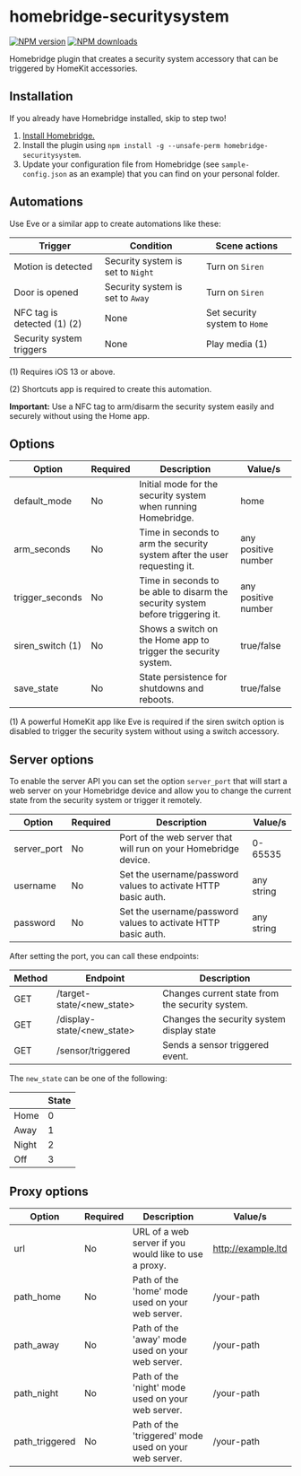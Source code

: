 # homebridge-securitysystem
[![NPM version](https://img.shields.io/npm/v/homebridge-securitysystem.svg)](https://www.npmjs.com/package/homebridge-securitysystem) [![NPM downloads](https://img.shields.io/npm/dt/homebridge-securitysystem.svg)](https://www.npmjs.com/package/homebridge-securitysystem)

Homebridge plugin that creates a security system accessory that can be triggered by HomeKit accessories.

## Installation
If you already have Homebridge installed, skip to step two!

1. [Install Homebridge.](https://github.com/nfarina/homebridge)
2. Install the plugin using `npm install -g --unsafe-perm homebridge-securitysystem`.
3. Update your configuration file from Homebridge (see `sample-config.json` as an example) that you can find on your personal folder.

## Automations
Use Eve or a similar app to create automations like these:

| Trigger                       | Condition                         | Scene actions                     |
|-------------------------------|-----------------------------------|-----------------------------------|
| Motion is detected            | Security system is set to `Night` | Turn on `Siren`                   |
| Door is opened                | Security system is set to `Away`  | Turn on `Siren`                   |
| NFC tag is detected (1) (2)   | None                              | Set security system to `Home`     |
| Security system triggers      | None                              | Play media (1)                    |

(1) Requires iOS 13 or above.

(2) Shortcuts app is required to create this automation.

**Important:** Use a NFC tag to arm/disarm the security system easily and securely without using the Home app.

## Options
| Option           | Required | Description                                                                    | Value/s                |
|------------------|----------|--------------------------------------------------------------------------------|------------------------|
| default_mode     | No       | Initial mode for the security system when running Homebridge.                  | home|away|night|off    |
| arm_seconds      | No       | Time in seconds to arm the security system after the user requesting it.       | any positive number    |
| trigger_seconds  | No       | Time in seconds to be able to disarm the security system before triggering it. | any positive number    |
| siren_switch (1) | No       | Shows a switch on the Home app to trigger the security system.                 | true/false             |
| save_state       | No       | State persistence for shutdowns and reboots.                                   | true/false             |

(1) A powerful HomeKit app like Eve is required if the siren switch option is disabled to trigger the security system without using a switch accessory.

## Server options
To enable the server API you can set the option `server_port` that will start a web server on your Homebridge device and allow you to change the current state from the security system or trigger it remotely.

| Option          | Required | Description                                                                    | Value/s                |
|-----------------|----------|--------------------------------------------------------------------------------|------------------------|
| server_port     | No       | Port of the web server that will run on your Homebridge device.                | 0-65535                |
| username        | No       | Set the username/password values to activate HTTP basic auth.                  | any string             |
| password        | No       | Set the username/password values to activate HTTP basic auth.                  | any string             |

After setting the port, you can call these endpoints:

| Method | Endpoint                   | Description                                     |
|--------|----------------------------|-------------------------------------------------|
| GET    | /target-state/<new_state>  | Changes current state from the security system. |
| GET    | /display-state/<new_state> | Changes the security system display state       |
| GET    | /sensor/triggered          | Sends a sensor triggered event.                 |

The `new_state` can be one of the following:

|       | State |
|-------|-------|
| Home  | 0     |
| Away  | 1     |
| Night | 2     |
| Off   | 3     |

## Proxy options
| Option          | Required | Description                                                                    | Value/s                |
|-----------------|----------|--------------------------------------------------------------------------------|------------------------|
| url             | No       | URL of a web server if you would like to use a proxy.                          | http://example.ltd     |
| path_home       | No       | Path of the 'home' mode used on your web server.                               | /your-path             |
| path_away       | No       | Path of the 'away' mode used on your web server.                               | /your-path             |
| path_night      | No       | Path of the 'night' mode used on your web server.                              | /your-path             |
| path_triggered  | No       | Path of the 'triggered' mode used on your web server.                          | /your-path             |
